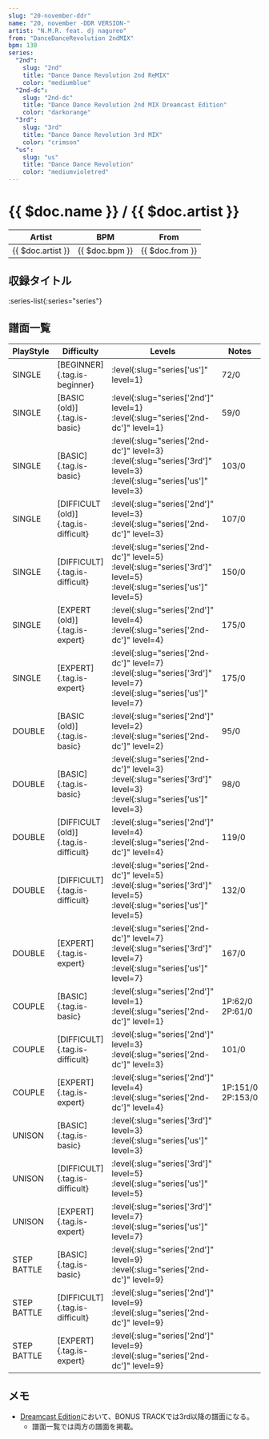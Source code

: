 ```yaml
---
slug: "20-november-ddr"
name: "20, november -DDR VERSION-"
artist: "N.M.R. feat. dj nagureo"
from: "DanceDanceRevolution 2ndMIX"
bpm: 130
series:
  "2nd":
    slug: "2nd"
    title: "Dance Dance Revolution 2nd ReMIX"
    color: "mediumblue"
  "2nd-dc":
    slug: "2nd-dc"
    title: "Dance Dance Revolution 2nd MIX Dreamcast Edition"
    color: "darkorange"
  "3rd":
    slug: "3rd"
    title: "Dance Dance Revolution 3rd MIX"
    color: "crimson"
  "us":
    slug: "us"
    title: "Dance Dance Revolution"
    color: "mediumvioletred"
---
```


# {{ $doc.name }} / {{ $doc.artist }}

|Artist|BPM|From|
|------|---|----|
|{{ $doc.artist }}|{{ $doc.bpm }}|{{ $doc.from }}|

## 収録タイトル

:series-list{:series="series"}

## 譜面一覧

|PlayStyle|Difficulty|Levels|Notes|Movie|
|---------|----------|------|-----|-----|
|SINGLE|[BEGINNER]{.tag.is-beginner}|:level{:slug="series['us']" level=1}|72/0||
|SINGLE|[BASIC (old)]{.tag.is-basic}|:level{:slug="series['2nd']" level=1} :level{:slug="series['2nd-dc']" level=1}|59/0||
|SINGLE|[BASIC]{.tag.is-basic}|:level{:slug="series['2nd-dc']" level=3} :level{:slug="series['3rd']" level=3} :level{:slug="series['us']" level=3}|103/0||
|SINGLE|[DIFFICULT (old)]{.tag.is-difficult}|:level{:slug="series['2nd']" level=3} :level{:slug="series['2nd-dc']" level=3}|107/0||
|SINGLE|[DIFFICULT]{.tag.is-difficult}|:level{:slug="series['2nd-dc']" level=5} :level{:slug="series['3rd']" level=5} :level{:slug="series['us']" level=5}|150/0||
|SINGLE|[EXPERT (old)]{.tag.is-expert}|:level{:slug="series['2nd']" level=4} :level{:slug="series['2nd-dc']" level=4}|175/0||
|SINGLE|[EXPERT]{.tag.is-expert}|:level{:slug="series['2nd-dc']" level=7} :level{:slug="series['3rd']" level=7} :level{:slug="series['us']" level=7}|175/0||
|DOUBLE|[BASIC (old)]{.tag.is-basic}|:level{:slug="series['2nd']" level=2} :level{:slug="series['2nd-dc']" level=2}|95/0||
|DOUBLE|[BASIC]{.tag.is-basic}|:level{:slug="series['2nd-dc']" level=3} :level{:slug="series['3rd']" level=3} :level{:slug="series['us']" level=3}|98/0||
|DOUBLE|[DIFFICULT (old)]{.tag.is-difficult}|:level{:slug="series['2nd']" level=4} :level{:slug="series['2nd-dc']" level=4}|119/0||
|DOUBLE|[DIFFICULT]{.tag.is-difficult}|:level{:slug="series['2nd-dc']" level=5} :level{:slug="series['3rd']" level=5} :level{:slug="series['us']" level=5}|132/0||
|DOUBLE|[EXPERT]{.tag.is-expert}|:level{:slug="series['2nd-dc']" level=7} :level{:slug="series['3rd']" level=7} :level{:slug="series['us']" level=7}|167/0||
|COUPLE|[BASIC]{.tag.is-basic}|:level{:slug="series['2nd']" level=1} :level{:slug="series['2nd-dc']" level=1}|1P:62/0 2P:61/0||
|COUPLE|[DIFFICULT]{.tag.is-difficult}|:level{:slug="series['2nd']" level=3} :level{:slug="series['2nd-dc']" level=3}|101/0||
|COUPLE|[EXPERT]{.tag.is-expert}|:level{:slug="series['2nd']" level=4} :level{:slug="series['2nd-dc']" level=4}|1P:151/0 2P:153/0||
|UNISON|[BASIC]{.tag.is-basic}|:level{:slug="series['3rd']" level=3} :level{:slug="series['us']" level=3}|||
|UNISON|[DIFFICULT]{.tag.is-difficult}|:level{:slug="series['3rd']" level=5} :level{:slug="series['us']" level=5}|||
|UNISON|[EXPERT]{.tag.is-expert}|:level{:slug="series['3rd']" level=7} :level{:slug="series['us']" level=7}|||
|STEP BATTLE|[BASIC]{.tag.is-basic}|:level{:slug="series['2nd']" level=9} :level{:slug="series['2nd-dc']" level=9}|||
|STEP BATTLE|[DIFFICULT]{.tag.is-difficult}|:level{:slug="series['2nd']" level=9} :level{:slug="series['2nd-dc']" level=9}|||
|STEP BATTLE|[EXPERT]{.tag.is-expert}|:level{:slug="series['2nd']" level=9} :level{:slug="series['2nd-dc']" level=9}|||

## メモ

- [Dreamcast Edition](/series/2nd-dc/)において、BONUS TRACKでは3rd以降の譜面になる。
  - 譜面一覧では両方の譜面を掲載。
